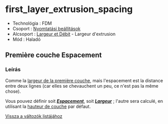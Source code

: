 # first\_layer\_extrusion\_spacing

* Technológia : FDM
* Csoport : [Nyomtatási beállítások](../../konfig/print_settings.md)
* Alcsoport : [Largeur et Débit](../../beallitasok/print_settings.md#largeur-et-débit) - Largeur d'extrusion
* Mód : Haladó

## Première couche Espacement

### Leírás

Comme la [largeur de la première couche](first_layer_extrusion_width.md), mais l'espacement est la distance entre deux lignes \(car elles se chevauchent un peu, ce n'est pas la même chose\).

Vous pouvez définir soit [_**Espacement**_](first_layer_extrusion_spacing.md), soit [_**Largeur**_](first_layer_extrusion_width.md) ; l'autre sera calculé, en utilisant la [hauteur de couche](layer_height.md) par défaut.

[Vissza a változók listájához](/)

